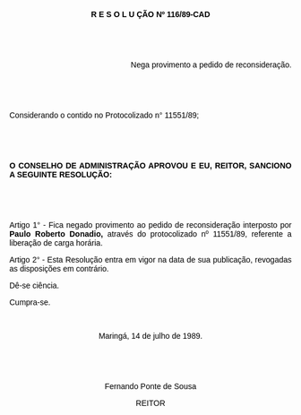 <BODY TEXT="#000000">

<B><FONT FACE="Arial"><P ALIGN="CENTER"></P>
<P ALIGN="CENTER">R E S O L U &Ccedil;&Atilde;O Nº 116/89-CAD</P>
<P ALIGN="CENTER"></P>
<P ALIGN="CENTER">&nbsp;</P>
<P ALIGN="CENTER">&nbsp;</P>
</B><P ALIGN="RIGHT">Nega provimento a pedido de reconsidera&ccedil;&atilde;o.</P>
<P ALIGN="JUSTIFY"></P>
<P ALIGN="JUSTIFY">&nbsp;</P>
<P ALIGN="JUSTIFY">&nbsp;</P>
<P ALIGN="JUSTIFY">Considerando o  contido no Protocolizado n° 11551/89;</P>
<P ALIGN="JUSTIFY"></P>
<P ALIGN="JUSTIFY">&nbsp;</P>
<P ALIGN="JUSTIFY">&nbsp;</P>
<B><P ALIGN="JUSTIFY">O CONSELHO DE ADMINISTRA&Ccedil;&Atilde;O APROVOU E EU, REITOR, SANCIONO A SEGUINTE RESOLU&Ccedil;&Atilde;O:</P>
</B><P ALIGN="JUSTIFY"></P>
<P ALIGN="JUSTIFY">&nbsp;</P>
<P ALIGN="JUSTIFY">&nbsp;</P>
<P ALIGN="JUSTIFY">Artigo 1° - Fica negado provimento ao pedido de reconsidera&ccedil;&atilde;o interposto por <B>Paulo Roberto Donadio, </B>atrav&eacute;s do protocolizado nº 11551/89, referente a libera&ccedil;&atilde;o de carga hor&aacute;ria.</P>
<P ALIGN="JUSTIFY">Artigo 2° - Esta Resolu&ccedil;&atilde;o entra em vigor na data de sua publica&ccedil;&atilde;o, revogadas as disposi&ccedil;&otilde;es em contr&aacute;rio.</P>
<P ALIGN="JUSTIFY">D&ecirc;-se ci&ecirc;ncia.</P>
<P ALIGN="JUSTIFY">Cumpra-se.</P>
<P ALIGN="JUSTIFY"></P>
<P ALIGN="JUSTIFY">&nbsp;</P>
<P ALIGN="CENTER">Maring&aacute;, 14 de julho de 1989.</P>
<P ALIGN="CENTER"></P>
<P ALIGN="CENTER">&nbsp;</P>
<P ALIGN="CENTER">&nbsp;</P>
<P ALIGN="CENTER">Fernando Ponte de Sousa</P>
<P ALIGN="CENTER">REITOR</P>
<P ALIGN="JUSTIFY"></P></FONT></BODY>
